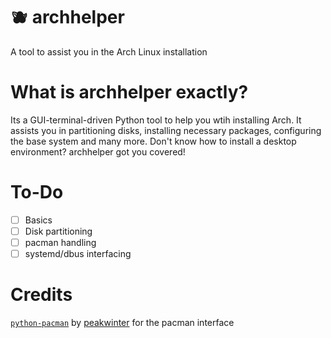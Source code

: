 # 🫐 archhelper
A tool to assist you in the Arch Linux installation

# What is archhelper exactly?
Its a GUI-terminal-driven Python tool to help you wtih installing Arch. It assists you in partitioning disks, installing necessary packages, configuring the base system and many more. Don't know how to install a desktop environment? archhelper got you covered!

# To-Do

- [ ] Basics
- [ ] Disk partitioning
- [ ] pacman handling
- [ ] systemd/dbus interfacing

# Credits

[`python-pacman`](https://github.com/peakwinter/python-pacman) by [peakwinter](https://github.com/peakwinter) for the pacman interface
